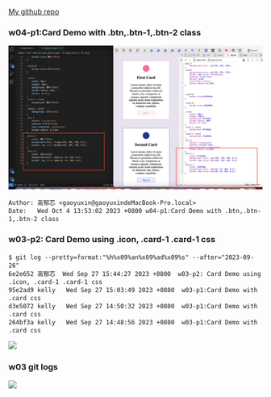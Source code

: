 [My github repo](https://github.com/kelly20011011/1121-web-409730347.git)

### w04-p1:Card Demo with .btn,.btn-1,.btn-2 class

![](w04-p1.png)

```
Author: 高郁芯 <gaoyuxin@gaoyuxindeMacBook-Pro.local>
Date:   Wed Oct 4 13:53:02 2023 +0800 w04-p1:Card Demo with .btn,.btn-1,.btn-2 class
```

### w03-p2: Card Demo using .icon, .card-1 .card-1 css
```
$ git log --pretty=format:"%h%x09%an%x09%ad%x09%s" --after="2023-09-26"
6e2e652 高郁芯  Wed Sep 27 15:44:27 2023 +0800  w03-p2: Card Demo using .icon, .card-1 .card-1 css
95e2ad9 kelly   Wed Sep 27 15:03:49 2023 +0800  w03-p1:Card Demo with .card css
d3e5072 kelly   Wed Sep 27 14:50:32 2023 +0800  w03-p1:Card Demo with .card css
264bf3a kelly   Wed Sep 27 14:48:56 2023 +0800  w03-p1:Card Demo with .card css
```
![](w03-p2.png)

### w03 git logs
![](w03-p3.png)